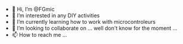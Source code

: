 - 👋 Hi, I’m @FGmic
- 👀 I’m interested in any DIY activities
- 🌱 I’m currently learning how to work with microcontroleurs
- 💞️ I’m looking to collaborate on ... well don't know for the moment ...
- 📫 How to reach me ...


<!---
FGmic/FGmic is a ✨ special ✨ repository because its `README.md` (this file) appears on your GitHub profile.
You can click the Preview link to take a look at your changes.
--->
